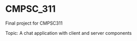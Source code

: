 # CMPSC_311
Final project for CMPSC311

Topic:  A chat application with client and server components
